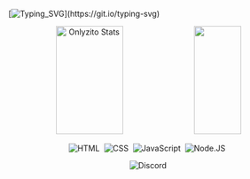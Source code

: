 [![Typing_SVG](https://readme-typing-svg.herokuapp.com/?color=fffeff&size=35&center=true&vCenter=true&width=1000&lines=JUST+A+MEDIUMCRE...)](https://git.io/typing-svg)

<div align="center">
<img width="49%" height="195px" src="https://github-readme-stats.vercel.app/api?username=Onlyzito&show_icons=true&count_private=true&hide_border=true&title_color=fffeff&text_color=fffeff&bg_color=0d1117" alt= "Onlyzito Stats" /> 

<img width="41%" height="195px" src="https://github-readme-stats.vercel.app/api/top-langs/?username=Onlyzito&layout=compact&hide_border=true&title_color=fffeff&text_color=00bfb&bg_color=0d1117" /> 

![HTML](https://img.shields.io/badge/-HTML-0D1117?style=for-the-badge&logo=html5&labelColor=0D1117)&nbsp;
![CSS](https://img.shields.io/badge/-CSS-0D1117?style=for-the-badge&logo=CSS3&labelColor=0D1117)&nbsp;
![JavaScript](https://img.shields.io/badge/-JavaScript-0D1117?style=for-the-badge&logo=JavaScript&labelColor=0D1117)&nbsp;
![Node.JS](https://img.shields.io/badge/-Node.JS-0D1117?style=for-the-badge&logo=node.js&labelColor=0D1117)&nbsp;

<img src="https://discord.c99.nl/widget/theme-1/990471132270460928.png" alt="Discord"/>
</div>
